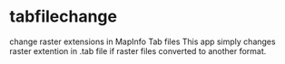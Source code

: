 # tabfilechange
change raster extensions in MapInfo Tab files
This app simply changes raster extention in .tab file if raster files converted to another format.
